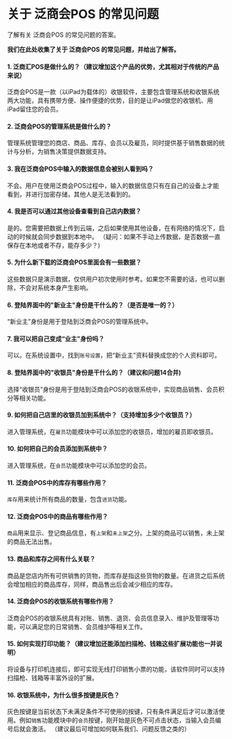 # 关于 泛商会POS 的常见问题
了解有关 泛商会POS 的常见问题的答案。


**我们在此处收集了关于 泛商会POS 的常见问题，并给出了解答。**


#### 1. 泛商汇POS是做什么的？（建议增加这个产品的优势，尤其相对于传统的产品来说）
泛商会POS是一款（以iPad为载体的）收银软件，主要包含管理系统和收银系统两大功能，具有携带方便、操作便捷的优势，目的是让iPad做您的收银机、用iPad留住您的会员。


#### 2. 泛商会POS的管理系统是做什么的？
管理系统管理您的商店、商品、库存、会员以及雇员，同时提供基于销售数据的统计与分析，为销售决策提供数据支持。

#### 3. 我在泛商会POS中输入的数据信息会被别人看到吗？
不会。用户在使用泛商会POS过程中，输入的数据信息只有在自己的设备上才能看到，并进行加密存储，其他人是无法看到的。

#### 4. 我是否可以通过其他设备查看到自己店内数据？
是的。您需要把数据上传到云端，之后如果使用其他设备，在有网络的情况下，启动的时候就会同步数据到本地中。
（疑问：如果不手动上传数据，是否数据一直保存在本地或者不存，能存多少？)

#### 5. 为什么新下载的泛商会POS里面会有一些数据？
这些数据只是演示数据，仅供用户初次使用时参考。如果您不需要的话，也可以删除，不会对系统本身产生影响。

#### 6. 登陆界面中的"新业主"身份是干什么的？（是否是唯一的？）
“新业主”身份是用于登陆到泛商会POS的管理系统中。

#### 7. 我可以把自己变成“业主”身份吗？
可以。在系统设置中，找到`账号设置`，把“新业主”资料替换成您的个人资料即可。

#### 8. 登陆界面中的"收银员"身份是干什么的？（建议和问题14合并)
选择“收银员”身份是用于登陆到泛商会POS的收银系统中，实现商品销售、会员积分等相关功能。

#### 9. 如何把自己店里的收银员加到系统中？（支持增加多少个收银员？）
进入管理系统，在`雇员`功能模块中可以添加您的收银员，增加的雇员即收银员。

#### 10. 如何把自己的会员添加到系统中？
进入管理系统，在`会员`功能模块中可以添加您的会员。

#### 11. 泛商会POS中的库存有哪些作用？
`库存`用来统计所有商品的数量，包含`进货`功能。

#### 12. 泛商会POS中的商品有哪些作用？
`商品`用来显示、登记商品信息，有`上架`和`未上架`之分。上架的商品可以销售，未上架的商品无法出售。

#### 13. 商品和库存之间有什么关联？
商品是您店内所有可供销售的货物，而库存是指这些货物的数量。在进货之后系统会增加相应的商品库存，同样，商品售出后会减少相应的库存。

#### 14. 泛商会POS的收银系统有哪些作用？
泛商会POS的收银系统具有对账、销售、退货、会员信息录入、维护及管理等功能，可以满足您的日常销售、会员维护等相关工作。

#### 15. 如何实现打印功能？（建议增加还能添加扫描枪、钱箱这些扩展功能也一并说明）
将设备与打印机连接后，即可实现无线打印销售小票的功能，该软件同时可以支持扫描枪、钱箱等丰富外设的扩展。

#### 16. 收银系统中，为什么很多按键是灰色？
灰色按键是当前状态下未满足条件不可使用的按键，只有条件满足后才可以激活使用。例如`销售`功能模块中的`会员`按键，刚开始是灰色不可点击状态，当输入会员编号后就会激活。
（建议最后可增加如何联系我们、问题反馈之类的）
